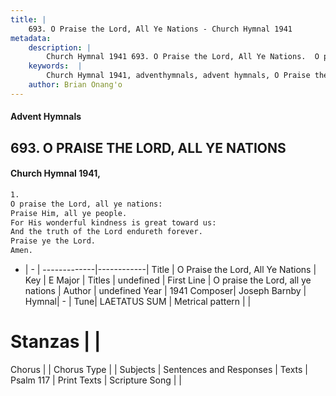 ```yaml
---
title: |
    693. O Praise the Lord, All Ye Nations - Church Hymnal 1941
metadata:
    description: |
        Church Hymnal 1941 693. O Praise the Lord, All Ye Nations.  O praise the Lord, all ye nations:  Praise Him, all ye people.  For His wonderful kindness is great toward us:  And the truth of the Lord endureth forever.  Praise ye the Lord.  Amen. 
    keywords:  |
        Church Hymnal 1941, adventhymnals, advent hymnals, O Praise the Lord, All Ye Nations, O praise the Lord, all ye nations. 
    author: Brian Onang'o
---
```


#### Advent Hymnals
## 693. O PRAISE THE LORD, ALL YE NATIONS
####  Church Hymnal 1941,

```txt
1.
O praise the Lord, all ye nations: 
Praise Him, all ye people. 
For His wonderful kindness is great toward us: 
And the truth of the Lord endureth forever. 
Praise ye the Lord. 
Amen.

```

- |   -  |
-------------|------------|
Title | O Praise the Lord, All Ye Nations |
Key | E Major |
Titles | undefined |
First Line | O praise the Lord, all ye nations |
Author | undefined
Year | 1941
Composer| Joseph Barnby |
Hymnal|  - |
Tune| LAETATUS SUM |
Metrical pattern | |
# Stanzas |  |
Chorus |  |
Chorus Type |  |
Subjects | Sentences and Responses |
Texts | Psalm 117 |
Print Texts | 
Scripture Song |  |
    

